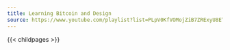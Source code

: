 ```yaml
---
title: Learning Bitcoin and Design
source: https://www.youtube.com/playlist?list=PLpV0KfVOMojZiB7ZRExyU8ETFDmjq8BNw
---
```


{{< childpages >}}
